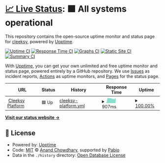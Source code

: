# [📈 Live Status](https://ajyqfiyyqr.cleeksy.com): <!--live status--> **🟩 All systems operational**

This repository contains the open-source uptime monitor and status page for [cleeksy](https://ajyqfiyyqr.cleeksy.com), powered by [Upptime](https://github.com/upptime/upptime).

[![Uptime CI](https://github.com/cleeksy/status/workflows/Uptime%20CI/badge.svg)](https://github.com/cleeksy/status/actions?query=workflow%3A%22Uptime+CI%22)
[![Response Time CI](https://github.com/cleeksy/status/workflows/Response%20Time%20CI/badge.svg)](https://github.com/cleeksy/status/actions?query=workflow%3A%22Response+Time+CI%22)
[![Graphs CI](https://github.com/cleeksy/status/workflows/Graphs%20CI/badge.svg)](https://github.com/cleeksy/status/actions?query=workflow%3A%22Graphs+CI%22)
[![Static Site CI](https://github.com/cleeksy/status/workflows/Static%20Site%20CI/badge.svg)](https://github.com/cleeksy/status/actions?query=workflow%3A%22Static+Site+CI%22)
[![Summary CI](https://github.com/cleeksy/status/workflows/Summary%20CI/badge.svg)](https://github.com/cleeksy/status/actions?query=workflow%3A%22Summary+CI%22)

With [Upptime](https://upptime.js.org), you can get your own unlimited and free uptime monitor and status page, powered entirely by a GitHub repository. We use [Issues](https://github.com/cleeksy/status/issues) as incident reports, [Actions](https://github.com/cleeksy/status/actions) as uptime monitors, and [Pages](https://ajyqfiyyqr.cleeksy.com) for the status page.

<!--start: status pages-->
<!-- This summary is generated by Upptime (https://github.com/upptime/upptime) -->
<!-- Do not edit this manually, your changes will be overwritten -->
<!-- prettier-ignore -->
| URL | Status | History | Response Time | Uptime |
| --- | ------ | ------- | ------------- | ------ |
| <img alt="" src="https://icons.duckduckgo.com/ip3/api.cleeksy.com.ico" height="13"> [Cleeksy Platform](https://api.cleeksy.com/ready) | 🟩 Up | [cleeksy-platform.yml](https://github.com/el-thangmai/status/commits/HEAD/history/cleeksy-platform.yml) | <details><summary><img alt="Response time graph" src="./graphs/cleeksy-platform/response-time-week.png" height="20"> 907ms</summary><br><a href="https://ajyqfiyyqr.cleeksy.com/history/cleeksy-platform"><img alt="Response time 910" src="https://img.shields.io/endpoint?url=https%3A%2F%2Fraw.githubusercontent.com%2Fel-thangmai%2Fstatus%2FHEAD%2Fapi%2Fcleeksy-platform%2Fresponse-time.json"></a><br><a href="https://ajyqfiyyqr.cleeksy.com/history/cleeksy-platform"><img alt="24-hour response time 1014" src="https://img.shields.io/endpoint?url=https%3A%2F%2Fraw.githubusercontent.com%2Fel-thangmai%2Fstatus%2FHEAD%2Fapi%2Fcleeksy-platform%2Fresponse-time-day.json"></a><br><a href="https://ajyqfiyyqr.cleeksy.com/history/cleeksy-platform"><img alt="7-day response time 907" src="https://img.shields.io/endpoint?url=https%3A%2F%2Fraw.githubusercontent.com%2Fel-thangmai%2Fstatus%2FHEAD%2Fapi%2Fcleeksy-platform%2Fresponse-time-week.json"></a><br><a href="https://ajyqfiyyqr.cleeksy.com/history/cleeksy-platform"><img alt="30-day response time 937" src="https://img.shields.io/endpoint?url=https%3A%2F%2Fraw.githubusercontent.com%2Fel-thangmai%2Fstatus%2FHEAD%2Fapi%2Fcleeksy-platform%2Fresponse-time-month.json"></a><br><a href="https://ajyqfiyyqr.cleeksy.com/history/cleeksy-platform"><img alt="1-year response time 910" src="https://img.shields.io/endpoint?url=https%3A%2F%2Fraw.githubusercontent.com%2Fel-thangmai%2Fstatus%2FHEAD%2Fapi%2Fcleeksy-platform%2Fresponse-time-year.json"></a></details> | <details><summary><a href="https://ajyqfiyyqr.cleeksy.com/history/cleeksy-platform">100.00%</a></summary><a href="https://ajyqfiyyqr.cleeksy.com/history/cleeksy-platform"><img alt="All-time uptime 100.00%" src="https://img.shields.io/endpoint?url=https%3A%2F%2Fraw.githubusercontent.com%2Fel-thangmai%2Fstatus%2FHEAD%2Fapi%2Fcleeksy-platform%2Fuptime.json"></a><br><a href="https://ajyqfiyyqr.cleeksy.com/history/cleeksy-platform"><img alt="24-hour uptime 100.00%" src="https://img.shields.io/endpoint?url=https%3A%2F%2Fraw.githubusercontent.com%2Fel-thangmai%2Fstatus%2FHEAD%2Fapi%2Fcleeksy-platform%2Fuptime-day.json"></a><br><a href="https://ajyqfiyyqr.cleeksy.com/history/cleeksy-platform"><img alt="7-day uptime 100.00%" src="https://img.shields.io/endpoint?url=https%3A%2F%2Fraw.githubusercontent.com%2Fel-thangmai%2Fstatus%2FHEAD%2Fapi%2Fcleeksy-platform%2Fuptime-week.json"></a><br><a href="https://ajyqfiyyqr.cleeksy.com/history/cleeksy-platform"><img alt="30-day uptime 100.00%" src="https://img.shields.io/endpoint?url=https%3A%2F%2Fraw.githubusercontent.com%2Fel-thangmai%2Fstatus%2FHEAD%2Fapi%2Fcleeksy-platform%2Fuptime-month.json"></a><br><a href="https://ajyqfiyyqr.cleeksy.com/history/cleeksy-platform"><img alt="1-year uptime 100.00%" src="https://img.shields.io/endpoint?url=https%3A%2F%2Fraw.githubusercontent.com%2Fel-thangmai%2Fstatus%2FHEAD%2Fapi%2Fcleeksy-platform%2Fuptime-year.json"></a></details>

<!--end: status pages-->

[**Visit our status website →**](https://ajyqfiyyqr.cleeksy.com)

## 📄 License

- Powered by: [Upptime](https://github.com/upptime/upptime)
- Code: [MIT](./LICENSE) © [Anand Chowdhary](https://anandchowdhary.com), supported by [Pabio](https://pabio.com)
- Data in the `./history` directory: [Open Database License](https://opendatacommons.org/licenses/odbl/1-0/)
